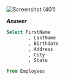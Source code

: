 


![Screenshot (401)](https://user-images.githubusercontent.com/79485961/169619293-6827e73d-623e-4845-854a-f0b1bc843bc4.png)



***Answer***

```sql
Select FirstName
        , LastName
        , Birthdate
        , Address
        , City
        , State

From Employees
```
